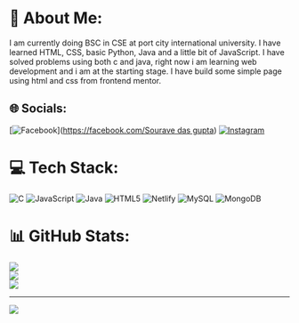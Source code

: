 # 💫 About Me:
I am currently doing BSC in CSE at port city international university. I have learned HTML, CSS, basic Python, Java and a little bit of JavaScript. I have solved problems using both c and java, right now i am learning web development and i am at the starting stage. I have build some simple page using html and css from frontend mentor.


## 🌐 Socials:
[![Facebook](https://img.shields.io/badge/Facebook-%231877F2.svg?logo=Facebook&logoColor=white)]([https://facebook.com/Sourave das gupta](https://www.facebook.com/sourave.das.7587/)) [![Instagram](https://img.shields.io/badge/Instagram-%23E4405F.svg?logo=Instagram&logoColor=white)](https://instagram.com/sokal_zero) 

# 💻 Tech Stack:
![C](https://img.shields.io/badge/c-%2300599C.svg?style=for-the-badge&logo=c&logoColor=white) ![JavaScript](https://img.shields.io/badge/javascript-%23323330.svg?style=for-the-badge&logo=javascript&logoColor=%23F7DF1E) ![Java](https://img.shields.io/badge/java-%23ED8B00.svg?style=for-the-badge&logo=openjdk&logoColor=white) ![HTML5](https://img.shields.io/badge/html5-%23E34F26.svg?style=for-the-badge&logo=html5&logoColor=white) ![Netlify](https://img.shields.io/badge/netlify-%23000000.svg?style=for-the-badge&logo=netlify&logoColor=#00C7B7) ![MySQL](https://img.shields.io/badge/mysql-4479A1.svg?style=for-the-badge&logo=mysql&logoColor=white) ![MongoDB](https://img.shields.io/badge/MongoDB-%234ea94b.svg?style=for-the-badge&logo=mongodb&logoColor=white)
# 📊 GitHub Stats:
![](https://github-readme-stats.vercel.app/api?username=souravedas&theme=dark&hide_border=false&include_all_commits=false&count_private=false)<br/>
![](https://github-readme-streak-stats.herokuapp.com/?user=souravedas&theme=dark&hide_border=false)<br/>
![](https://github-readme-stats.vercel.app/api/top-langs/?username=souravedas&theme=dark&hide_border=false&include_all_commits=false&count_private=false&layout=compact)

---
[![](https://visitcount.itsvg.in/api?id=souravedas&icon=0&color=0)](https://visitcount.itsvg.in)

<!-- Proudly created with GPRM ( https://gprm.itsvg.in ) -->
